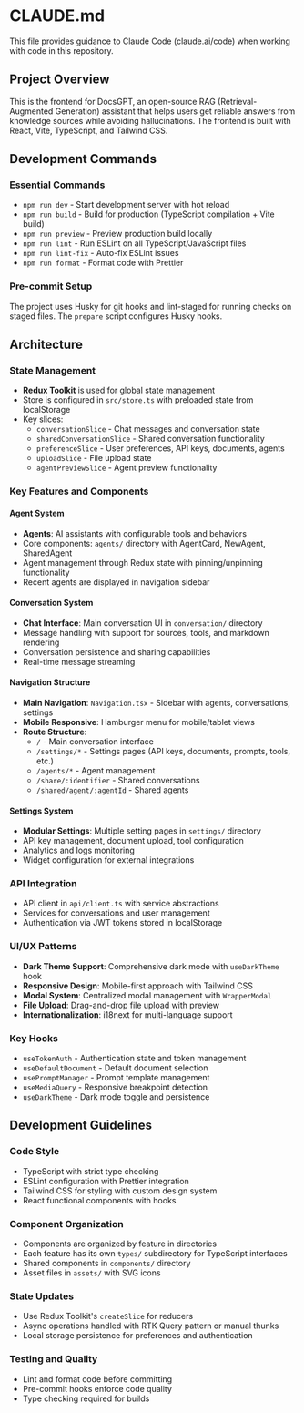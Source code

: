 # CLAUDE.md

This file provides guidance to Claude Code (claude.ai/code) when working with code in this repository.

## Project Overview

This is the frontend for DocsGPT, an open-source RAG (Retrieval-Augmented Generation) assistant that helps users get reliable answers from knowledge sources while avoiding hallucinations. The frontend is built with React, Vite, TypeScript, and Tailwind CSS.

## Development Commands

### Essential Commands
- `npm run dev` - Start development server with hot reload
- `npm run build` - Build for production (TypeScript compilation + Vite build)
- `npm run preview` - Preview production build locally
- `npm run lint` - Run ESLint on all TypeScript/JavaScript files
- `npm run lint-fix` - Auto-fix ESLint issues
- `npm run format` - Format code with Prettier

### Pre-commit Setup
The project uses Husky for git hooks and lint-staged for running checks on staged files. The `prepare` script configures Husky hooks.

## Architecture

### State Management
- **Redux Toolkit** is used for global state management
- Store is configured in `src/store.ts` with preloaded state from localStorage
- Key slices:
  - `conversationSlice` - Chat messages and conversation state
  - `sharedConversationSlice` - Shared conversation functionality  
  - `preferenceSlice` - User preferences, API keys, documents, agents
  - `uploadSlice` - File upload state
  - `agentPreviewSlice` - Agent preview functionality

### Key Features and Components

#### Agent System
- **Agents**: AI assistants with configurable tools and behaviors
- Core components: `agents/` directory with AgentCard, NewAgent, SharedAgent
- Agent management through Redux state with pinning/unpinning functionality
- Recent agents are displayed in navigation sidebar

#### Conversation System
- **Chat Interface**: Main conversation UI in `conversation/` directory
- Message handling with support for sources, tools, and markdown rendering
- Conversation persistence and sharing capabilities
- Real-time message streaming

#### Navigation Structure
- **Main Navigation**: `Navigation.tsx` - Sidebar with agents, conversations, settings
- **Mobile Responsive**: Hamburger menu for mobile/tablet views
- **Route Structure**:
  - `/` - Main conversation interface
  - `/settings/*` - Settings pages (API keys, documents, prompts, tools, etc.)
  - `/agents/*` - Agent management
  - `/share/:identifier` - Shared conversations
  - `/shared/agent/:agentId` - Shared agents

#### Settings System
- **Modular Settings**: Multiple setting pages in `settings/` directory
- API key management, document upload, tool configuration
- Analytics and logs monitoring
- Widget configuration for external integrations

### API Integration
- API client in `api/client.ts` with service abstractions
- Services for conversations and user management
- Authentication via JWT tokens stored in localStorage

### UI/UX Patterns
- **Dark Theme Support**: Comprehensive dark mode with `useDarkTheme` hook
- **Responsive Design**: Mobile-first approach with Tailwind CSS
- **Modal System**: Centralized modal management with `WrapperModal`
- **File Upload**: Drag-and-drop file upload with preview
- **Internationalization**: i18next for multi-language support

### Key Hooks
- `useTokenAuth` - Authentication state and token management
- `useDefaultDocument` - Default document selection
- `usePromptManager` - Prompt template management
- `useMediaQuery` - Responsive breakpoint detection
- `useDarkTheme` - Dark mode toggle and persistence

## Development Guidelines

### Code Style
- TypeScript with strict type checking
- ESLint configuration with Prettier integration
- Tailwind CSS for styling with custom design system
- React functional components with hooks

### Component Organization
- Components are organized by feature in directories
- Each feature has its own `types/` subdirectory for TypeScript interfaces
- Shared components in `components/` directory
- Asset files in `assets/` with SVG icons

### State Updates
- Use Redux Toolkit's `createSlice` for reducers
- Async operations handled with RTK Query pattern or manual thunks
- Local storage persistence for preferences and authentication

### Testing and Quality
- Lint and format code before committing
- Pre-commit hooks enforce code quality
- Type checking required for builds